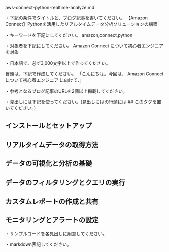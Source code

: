 aws-connect-python-realtime-analyze.md

・下記の条件でタイトルと、ブログ記事を書いてください。
【Amazon Connect】Pythonを活用したリアルタイムデータ分析ソリューションの構築

・キーワードを下記にしてください。
amazon,connect,python

・対象者を下記にしてください。
  Amazon Connect について初心者エンジニアを対象


・日本語で、必ず3,000文字以上で作ってください。

冒頭は、下記で作成してください。
「こんにちは。今回は、
Amazon Connectについて初心者エンジニア
に向けて、」

・参考となるブログ記事のURLを2個以上掲載してください。

・見出しには下記を使ってください。(見出しにはの行頭には ## このタグを置いてください。)
## インストールとセットアップ
## リアルタイムデータの取得方法
## データの可視化と分析の基礎
## データのフィルタリングとクエリの実行
## カスタムレポートの作成と共有
## モニタリングとアラートの設定

・サンプルコードを各見出しに用意してください。

・markdown表記してください。

